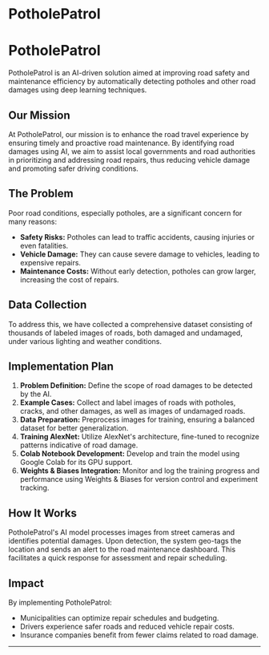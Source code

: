 # PotholePatrol
# PotholePatrol

PotholePatrol is an AI-driven solution aimed at improving road safety and maintenance efficiency by automatically detecting potholes and other road damages using deep learning techniques.

## Our Mission

At PotholePatrol, our mission is to enhance the road travel experience by ensuring timely and proactive road maintenance. By identifying road damages using AI, we aim to assist local governments and road authorities in prioritizing and addressing road repairs, thus reducing vehicle damage and promoting safer driving conditions.

## The Problem

Poor road conditions, especially potholes, are a significant concern for many reasons:

- **Safety Risks:** Potholes can lead to traffic accidents, causing injuries or even fatalities.
- **Vehicle Damage:** They can cause severe damage to vehicles, leading to expensive repairs.
- **Maintenance Costs:** Without early detection, potholes can grow larger, increasing the cost of repairs.

## Data Collection

To address this, we have collected a comprehensive dataset consisting of thousands of labeled images of roads, both damaged and undamaged, under various lighting and weather conditions.

## Implementation Plan

1. **Problem Definition:** Define the scope of road damages to be detected by the AI.
2. **Example Cases:** Collect and label images of roads with potholes, cracks, and other damages, as well as images of undamaged roads.
3. **Data Preparation:** Preprocess images for training, ensuring a balanced dataset for better generalization.
4. **Training AlexNet:** Utilize AlexNet's architecture, fine-tuned to recognize patterns indicative of road damage.
5. **Colab Notebook Development:** Develop and train the model using Google Colab for its GPU support.
6. **Weights & Biases Integration:** Monitor and log the training progress and performance using Weights & Biases for version control and experiment tracking.

## How It Works

PotholePatrol's AI model processes images from street cameras and identifies potential damages. Upon detection, the system geo-tags the location and sends an alert to the road maintenance dashboard. This facilitates a quick response for assessment and repair scheduling.

## Impact

By implementing PotholePatrol:

- Municipalities can optimize repair schedules and budgeting.
- Drivers experience safer roads and reduced vehicle repair costs.
- Insurance companies benefit from fewer claims related to road damage.


---

